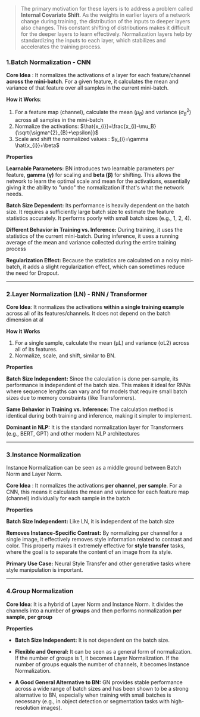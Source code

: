 >The primary motivation for these layers is to address a problem called **Internal Covariate Shift**. As the weights in earlier layers of a network change during training, the distribution of the inputs to deeper layers also changes. This constant shifting of distributions makes it difficult for the deeper layers to learn effectively. Normalization layers help by standardizing the inputs to each layer, which stabilizes and accelerates the training process.

### 1.Batch Normalization - CNN

**Core Idea** : It normalizes the activations of a layer for each feature/channel **across the mini-batch**. For a given feature, it calculates the mean and variance of that feature over all samples in the current mini-batch.

**How it Works**: 

1. For a feature map (channel), calculate the mean ($μ_B$​) and variance ($σ_{B}^{2}$​) across all samples in the mini-batch
2. Normalize the activations: $\hat{x_{i}}=\frac{x_{i}-\mu_B}{\sqrt{\sigma^{2}_{B}+\epsilon}}$
3. Scale and shift the normalized values : $y_{i}=\gamma \hat{x_{i}}+\beta$

**Properties**

**Learnable Parameters:** BN introduces two learnable parameters per feature, **gamma (γ)** for scaling and **beta (β)** for shifting. This allows the network to learn the optimal scale and mean for the activations, essentially giving it the ability to "undo" the normalization if that's what the network needs.

**Batch Size Dependent:** Its performance is heavily dependent on the batch size. It requires a sufficiently large batch size to estimate the feature statistics accurately. It performs poorly with small batch sizes (e.g., 1, 2, 4).

**Different Behavior in Training vs. Inference:** During training, it uses the statistics of the current mini-batch. During inference, it uses a running average of the mean and variance collected during the entire training process

**Regularization Effect:** Because the statistics are calculated on a noisy mini-batch, it adds a slight regularization effect, which can sometimes reduce the need for Dropout.

***
### 2.Layer Normalization (LN) - RNN / Transformer

**Core Idea**: It normalizes the activations **within a single training example** across all of its features/channels. It does not depend on the batch dimension at al

**How it Works**

1. For a single sample, calculate the mean (μL​) and variance (σL2​) across all of its features.
2. Normalize, scale, and shift, similar to BN.

**Properties**

**Batch Size Independent:** Since the calculation is done per-sample, its performance is independent of the batch size. This makes it ideal for RNNs where sequence lengths can vary and for models that require small batch sizes due to memory constraints (like Transformers).

**Same Behavior in Training vs. Inference:** The calculation method is identical during both training and inference, making it simpler to implement.

**Dominant in NLP:** It is the standard normalization layer for Transformers (e.g., BERT, GPT) and other modern NLP architectures

***
### 3.Instance Normalization

Instance Normalization can be seen as a middle ground between Batch Norm and Layer 
Norm.

**Core Idea** : It normalizes the activations **per channel, per sample**. For a CNN, this means it calculates the mean and variance for each feature map (channel) individually for each sample in the batch

**Properties**

**Batch Size Independent:** Like LN, it is independent of the batch size

**Removes Instance-Specific Contrast:** By normalizing per channel for a single image, it effectively removes style information related to contrast and color. This property makes it extremely effective for **style transfer** tasks, where the goal is to separate the content of an image from its style.

**Primary Use Case:** Neural Style Transfer and other generative tasks where style manipulation is important.

***
### 4.Group Normalization

**Core Idea**: It is a hybrid of Layer Norm and Instance Norm. It divides the channels into a number of **groups** and then performs normalization **per sample, per group**

**Properties**

- **Batch Size Independent:** It is not dependent on the batch size.
    
- **Flexible and General:** It can be seen as a general form of normalization. If the number of groups is 1, it becomes Layer Normalization. If the number of groups equals the number of channels, it becomes Instance Normalization. 
    
- **A Good General Alternative to BN:** GN provides stable performance across a wide range of batch sizes and has been shown to be a strong alternative to BN, especially when training with small batches is necessary (e.g., in object detection or segmentation tasks with high-resolution images). 



